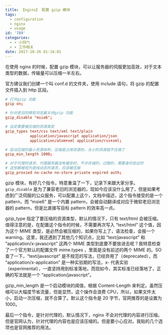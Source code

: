 ```yaml
---
title: 【nginx】 配置 gzip 模块
tags:
  - configuration
  - nginx
  - usage
id: '789'
categories:
  - - 小窍门
  - - 工作相关
date: 2017-10-26 01:16:01
---
```


在使用 nginx 的时候，配置 gzip 模块，可以让服务器的伺服更加高效，对于文本类型的数据，传输量可以压缩一半左右。

官方建议我们创建一个叫 conf.d 的文件夹，使用 include 语句，将 gzip 的配置文件插入到 http 区段。
<!-- more -->
```conf
# 打开gzip 功能
gzip on;

# 针对老旧的微软浏览器关闭gzip 功能
gzip_disable "msie6";

# 设定需要被压缩的资源类型
gzip_types text/css text/xml text/plain
           application/javascript application/json
           application/atom+xml application/rss+xml;

# 启动压缩的最小资源体积，压缩是占用资源的，太小的资源就不压缩了
gzip_min_length 1000;

# 对于代理的请求，代理服务器没有缓存的，不许存储的，过期的，需要身份验证的
# 这些都被视为是纯动态的请求，应该被压缩
gzip_proxied no-cache no-store private expired auth;
```

gzip 模块，有好几个指令，特意重温了一下，记录下来跟大家分享。`gzip_disable` 是为了兼容老旧的浏览器的，现如今应该没什么用了，但是如果考虑到广泛伺服的公众服务，可以配置上这个，文档中描述，这个指令接受的是一个 pattern，而 “msie6” 是一个内置 pattern，会被自动翻译成对应于微软老旧浏览器的 pattern，但是比直接写目标 pattern 的效率高一点。

gzip_type 指定了要压缩的资源类型，默认的情况下，只有 text/html 会被压缩。值得注意的是，在配置这个指令的时候，不需要再次写入 “text/html” 这个值，因为这个 MIME 类型，是必然会被压缩的，如果你写上了，语法检查，会报一个 warning。这里，我还遇到了其他几个知识点，比如 “text/javascript” 和 “application/x-javascript” 这两个 MIME 类型到底要不要放进去呢？我特意检查了一个官方默认的配置文件 mime.types ，里面是没有前述的两个 MIME 的。SO 查了一下，“text/javascript” 是不规范的写法，已经弃用了（deprecated），而 “application/x-application” 是一种实验期的写法，x- 代表实验（experimental），一直坚持用到标准落地，而现如今，其实标准已经落地了，正确的写法就是一个 “application/javascript”。

gzip_min_length 是一个启动模块的阈值，根据 Content-Length 来判定。虽然压缩可以大幅度节省流量，但是显然，这个操作会浪费 CPU，所以，如果文件太小，启动一次压缩，就不合算了。默认这个指令是 20 字节，官网推荐的是设置为 1000。

最后一个指令，是针对代理的，默认情况下，nginx 不会对代理的内容进行压缩。但是官网认为，针对代理的内容也是应该压缩的。但是要小心应对。我贴的几个选项也是官网推荐的用法。